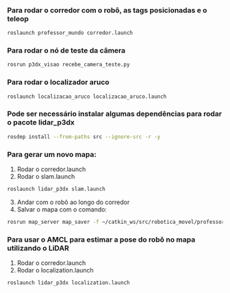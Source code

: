 ### Para rodar o corredor com o robô, as tags posicionadas e o teleop
```bash
roslaunch professor_mundo corredor.launch
```
### Para rodar o nó de teste da câmera
```bash
rosrun p3dx_visao recebe_camera_teste.py
```

### Para rodar o localizador aruco
```bash
roslaunch localizacao_aruco localizacao_aruco.launch
```
### Pode ser necessário instalar algumas dependências para rodar o pacote lidar_p3dx
```bash
rosdep install --from-paths src --ignore-src -r -y
```

### Para gerar um novo mapa:
1. Rodar o corredor.launch
2. Rodar o slam.launch
```bash
roslaunch lidar_p3dx slam.launch
```
3. Andar com o robô ao longo do corredor
4. Salvar o mapa com o comando:
```bash
rosrun map_server map_saver -f ~/catkin_ws/src/robotica_movel/professor_teste/lidar_p3dx/maps/corredor_map
```

### Para usar o AMCL para estimar a pose do robô no mapa utilizando o LiDAR
1. Rodar o corredor.launch
2. Rodar o localization.launch
```bash
roslaunch lidar_p3dx localization.launch
```

